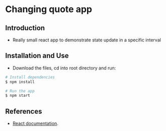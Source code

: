# Changing quote app

## Introduction

- Really small react app to demonstrate state update in a specific interval

## Installation and Use

- Download the files, cd into root directory and run:
```bash
# Install dependencies
$ npm install

# Run the app
$ npm start
```

## References

- [React documentation](https://reactjs.org/docs/state-and-lifecycle.html).
